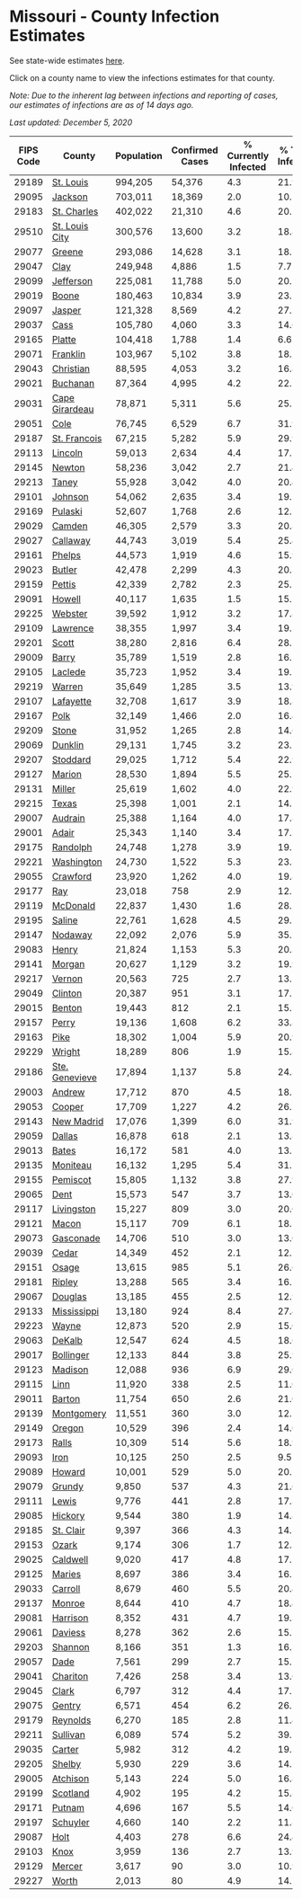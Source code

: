 # Missouri - County Infection Estimates

See state-wide estimates [here](/infections/us-mo).

Click on a county name to view the infections estimates for that county.

*Note: Due to the inherent lag between infections and reporting of cases, our estimates of infections are as of 14 days ago.*

*Last updated: December 5, 2020*

|   FIPS Code |                           County |   Population |   Confirmed Cases |   % Currently Infected |   % Total Infected |
|-------------|----------------------------------|--------------|-------------------|------------------------|--------------------|
|       29189 |           [St. Louis](st.-louis) |      994,205 |            54,376 |                    4.3 |               21.9 |
|       29095 |               [Jackson](jackson) |      703,011 |            18,369 |                    2.0 |               10.2 |
|       29183 |       [St. Charles](st.-charles) |      402,022 |            21,310 |                    4.6 |               20.5 |
|       29510 | [St. Louis City](st.-louis-city) |      300,576 |            13,600 |                    3.2 |               18.8 |
|       29077 |                 [Greene](greene) |      293,086 |            14,628 |                    3.1 |               18.7 |
|       29047 |                     [Clay](clay) |      249,948 |             4,886 |                    1.5 |                7.7 |
|       29099 |           [Jefferson](jefferson) |      225,081 |            11,788 |                    5.0 |               20.1 |
|       29019 |                   [Boone](boone) |      180,463 |            10,834 |                    3.9 |               23.1 |
|       29097 |                 [Jasper](jasper) |      121,328 |             8,569 |                    4.2 |               27.7 |
|       29037 |                     [Cass](cass) |      105,780 |             4,060 |                    3.3 |               14.6 |
|       29165 |                 [Platte](platte) |      104,418 |             1,788 |                    1.4 |                6.6 |
|       29071 |             [Franklin](franklin) |      103,967 |             5,102 |                    3.8 |               18.7 |
|       29043 |           [Christian](christian) |       88,595 |             4,053 |                    3.2 |               16.8 |
|       29021 |             [Buchanan](buchanan) |       87,364 |             4,995 |                    4.2 |               22.2 |
|       29031 | [Cape Girardeau](cape-girardeau) |       78,871 |             5,311 |                    5.6 |               25.7 |
|       29051 |                     [Cole](cole) |       76,745 |             6,529 |                    6.7 |               31.9 |
|       29187 |     [St. Francois](st.-francois) |       67,215 |             5,282 |                    5.9 |               29.9 |
|       29113 |               [Lincoln](lincoln) |       59,013 |             2,634 |                    4.4 |               17.1 |
|       29145 |                 [Newton](newton) |       58,236 |             3,042 |                    2.7 |               21.4 |
|       29213 |                   [Taney](taney) |       55,928 |             3,042 |                    4.0 |               20.4 |
|       29101 |               [Johnson](johnson) |       54,062 |             2,635 |                    3.4 |               19.1 |
|       29169 |               [Pulaski](pulaski) |       52,607 |             1,768 |                    2.6 |               12.2 |
|       29029 |                 [Camden](camden) |       46,305 |             2,579 |                    3.3 |               20.8 |
|       29027 |             [Callaway](callaway) |       44,743 |             3,019 |                    5.4 |               25.4 |
|       29161 |                 [Phelps](phelps) |       44,573 |             1,919 |                    4.6 |               15.9 |
|       29023 |                 [Butler](butler) |       42,478 |             2,299 |                    4.3 |               20.3 |
|       29159 |                 [Pettis](pettis) |       42,339 |             2,782 |                    2.3 |               25.1 |
|       29091 |                 [Howell](howell) |       40,117 |             1,635 |                    1.5 |               15.1 |
|       29225 |               [Webster](webster) |       39,592 |             1,912 |                    3.2 |               17.8 |
|       29109 |             [Lawrence](lawrence) |       38,355 |             1,997 |                    3.4 |               19.5 |
|       29201 |                   [Scott](scott) |       38,280 |             2,816 |                    6.4 |               28.5 |
|       29009 |                   [Barry](barry) |       35,789 |             1,519 |                    2.8 |               16.2 |
|       29105 |               [Laclede](laclede) |       35,723 |             1,952 |                    3.4 |               19.5 |
|       29219 |                 [Warren](warren) |       35,649 |             1,285 |                    3.5 |               13.9 |
|       29107 |           [Lafayette](lafayette) |       32,708 |             1,617 |                    3.9 |               18.8 |
|       29167 |                     [Polk](polk) |       32,149 |             1,466 |                    2.0 |               16.4 |
|       29209 |                   [Stone](stone) |       31,952 |             1,265 |                    2.8 |               14.6 |
|       29069 |               [Dunklin](dunklin) |       29,131 |             1,745 |                    3.2 |               23.5 |
|       29207 |             [Stoddard](stoddard) |       29,025 |             1,712 |                    5.4 |               22.9 |
|       29127 |                 [Marion](marion) |       28,530 |             1,894 |                    5.5 |               25.1 |
|       29131 |                 [Miller](miller) |       25,619 |             1,602 |                    4.0 |               22.9 |
|       29215 |                   [Texas](texas) |       25,398 |             1,001 |                    2.1 |               14.5 |
|       29007 |               [Audrain](audrain) |       25,388 |             1,164 |                    4.0 |               17.8 |
|       29001 |                   [Adair](adair) |       25,343 |             1,140 |                    3.4 |               17.7 |
|       29175 |             [Randolph](randolph) |       24,748 |             1,278 |                    3.9 |               19.2 |
|       29221 |         [Washington](washington) |       24,730 |             1,522 |                    5.3 |               23.3 |
|       29055 |             [Crawford](crawford) |       23,920 |             1,262 |                    4.0 |               19.8 |
|       29177 |                       [Ray](ray) |       23,018 |               758 |                    2.9 |               12.5 |
|       29119 |             [McDonald](mcdonald) |       22,837 |             1,430 |                    1.6 |               28.5 |
|       29195 |                 [Saline](saline) |       22,761 |             1,628 |                    4.5 |               29.1 |
|       29147 |               [Nodaway](nodaway) |       22,092 |             2,076 |                    5.9 |               35.7 |
|       29083 |                   [Henry](henry) |       21,824 |             1,153 |                    5.3 |               20.3 |
|       29141 |                 [Morgan](morgan) |       20,627 |             1,129 |                    3.2 |               19.9 |
|       29217 |                 [Vernon](vernon) |       20,563 |               725 |                    2.7 |               13.1 |
|       29049 |               [Clinton](clinton) |       20,387 |               951 |                    3.1 |               17.2 |
|       29015 |                 [Benton](benton) |       19,443 |               812 |                    2.1 |               15.5 |
|       29157 |                   [Perry](perry) |       19,136 |             1,608 |                    6.2 |               33.8 |
|       29163 |                     [Pike](pike) |       18,302 |             1,004 |                    5.9 |               20.9 |
|       29229 |                 [Wright](wright) |       18,289 |               806 |                    1.9 |               15.8 |
|       29186 | [Ste. Genevieve](ste.-genevieve) |       17,894 |             1,137 |                    5.8 |               24.3 |
|       29003 |                 [Andrew](andrew) |       17,712 |               870 |                    4.5 |               18.3 |
|       29053 |                 [Cooper](cooper) |       17,709 |             1,227 |                    4.2 |               26.2 |
|       29143 |         [New Madrid](new-madrid) |       17,076 |             1,399 |                    6.0 |               31.9 |
|       29059 |                 [Dallas](dallas) |       16,878 |               618 |                    2.1 |               13.8 |
|       29013 |                   [Bates](bates) |       16,172 |               581 |                    4.0 |               13.5 |
|       29135 |             [Moniteau](moniteau) |       16,132 |             1,295 |                    5.4 |               31.1 |
|       29155 |             [Pemiscot](pemiscot) |       15,805 |             1,132 |                    3.8 |               27.9 |
|       29065 |                     [Dent](dent) |       15,573 |               547 |                    3.7 |               13.0 |
|       29117 |         [Livingston](livingston) |       15,227 |               809 |                    3.0 |               20.0 |
|       29121 |                   [Macon](macon) |       15,117 |               709 |                    6.1 |               18.3 |
|       29073 |           [Gasconade](gasconade) |       14,706 |               510 |                    3.0 |               13.0 |
|       29039 |                   [Cedar](cedar) |       14,349 |               452 |                    2.1 |               12.2 |
|       29151 |                   [Osage](osage) |       13,615 |               985 |                    5.1 |               26.6 |
|       29181 |                 [Ripley](ripley) |       13,288 |               565 |                    3.4 |               16.2 |
|       29067 |               [Douglas](douglas) |       13,185 |               455 |                    2.5 |               12.9 |
|       29133 |       [Mississippi](mississippi) |       13,180 |               924 |                    8.4 |               27.4 |
|       29223 |                   [Wayne](wayne) |       12,873 |               520 |                    2.9 |               15.0 |
|       29063 |                 [DeKalb](dekalb) |       12,547 |               624 |                    4.5 |               18.6 |
|       29017 |           [Bollinger](bollinger) |       12,133 |               844 |                    3.8 |               25.9 |
|       29123 |               [Madison](madison) |       12,088 |               936 |                    6.9 |               29.0 |
|       29115 |                     [Linn](linn) |       11,920 |               338 |                    2.5 |               11.0 |
|       29011 |                 [Barton](barton) |       11,754 |               650 |                    2.6 |               21.0 |
|       29139 |         [Montgomery](montgomery) |       11,551 |               360 |                    3.0 |               12.1 |
|       29149 |                 [Oregon](oregon) |       10,529 |               396 |                    2.4 |               14.0 |
|       29173 |                   [Ralls](ralls) |       10,309 |               514 |                    5.6 |               18.9 |
|       29093 |                     [Iron](iron) |       10,125 |               250 |                    2.5 |                9.5 |
|       29089 |                 [Howard](howard) |       10,001 |               529 |                    5.0 |               20.2 |
|       29079 |                 [Grundy](grundy) |        9,850 |               537 |                    4.3 |               21.6 |
|       29111 |                   [Lewis](lewis) |        9,776 |               441 |                    2.8 |               17.3 |
|       29085 |               [Hickory](hickory) |        9,544 |               380 |                    1.9 |               14.8 |
|       29185 |           [St. Clair](st.-clair) |        9,397 |               366 |                    4.3 |               14.5 |
|       29153 |                   [Ozark](ozark) |        9,174 |               306 |                    1.7 |               12.3 |
|       29025 |             [Caldwell](caldwell) |        9,020 |               417 |                    4.8 |               17.5 |
|       29125 |                 [Maries](maries) |        8,697 |               386 |                    3.4 |               16.5 |
|       29033 |               [Carroll](carroll) |        8,679 |               460 |                    5.5 |               20.4 |
|       29137 |                 [Monroe](monroe) |        8,644 |               410 |                    4.7 |               18.4 |
|       29081 |             [Harrison](harrison) |        8,352 |               431 |                    4.7 |               19.3 |
|       29061 |               [Daviess](daviess) |        8,278 |               362 |                    2.6 |               15.7 |
|       29203 |               [Shannon](shannon) |        8,166 |               351 |                    1.3 |               16.3 |
|       29057 |                     [Dade](dade) |        7,561 |               299 |                    2.7 |               15.1 |
|       29041 |             [Chariton](chariton) |        7,426 |               258 |                    3.4 |               13.6 |
|       29045 |                   [Clark](clark) |        6,797 |               312 |                    4.4 |               17.7 |
|       29075 |                 [Gentry](gentry) |        6,571 |               454 |                    6.2 |               26.7 |
|       29179 |             [Reynolds](reynolds) |        6,270 |               185 |                    2.8 |               11.4 |
|       29211 |             [Sullivan](sullivan) |        6,089 |               574 |                    5.2 |               39.2 |
|       29035 |                 [Carter](carter) |        5,982 |               312 |                    4.2 |               19.3 |
|       29205 |                 [Shelby](shelby) |        5,930 |               229 |                    3.6 |               14.2 |
|       29005 |             [Atchison](atchison) |        5,143 |               224 |                    5.0 |               16.8 |
|       29199 |             [Scotland](scotland) |        4,902 |               195 |                    4.2 |               15.8 |
|       29171 |                 [Putnam](putnam) |        4,696 |               167 |                    5.5 |               14.0 |
|       29197 |             [Schuyler](schuyler) |        4,660 |               140 |                    2.2 |               11.8 |
|       29087 |                     [Holt](holt) |        4,403 |               278 |                    6.6 |               24.4 |
|       29103 |                     [Knox](knox) |        3,959 |               136 |                    2.7 |               13.9 |
|       29129 |                 [Mercer](mercer) |        3,617 |                90 |                    3.0 |               10.9 |
|       29227 |                   [Worth](worth) |        2,013 |                80 |                    4.9 |               14.7 |